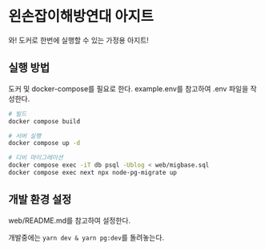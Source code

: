 # 왼손잡이해방연대 아지트

와! 도커로 한번에 실행할 수 있는 가정용 아지트!

## 실행 방법

도커 및 docker-compose를 필요로 한다. example.env를 참고하여 .env 파일을 작성한다.

```sh
# 빌드
docker compose build

# 서버 실행
docker compose up -d

# 디비 마이그레이션
docker compose exec -iT db psql -Ublog < web/migbase.sql
docker compose exec next npx node-pg-migrate up
```

## 개발 환경 설정

web/README.md를 참고하여 설정한다.

개발중에는 `yarn dev & yarn pg:dev`를 돌려놓는다.
